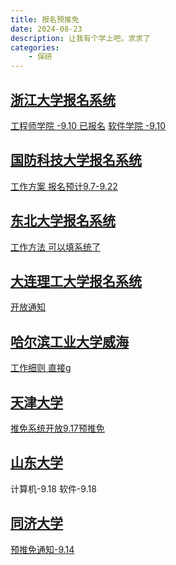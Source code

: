 ```yaml
---
title: 报名预推免
date: 2024-08-23
description: 让我有个学上吧，求求了
categories:
    - 保研
---
```


##  [浙江大学报名系统](https://yjsy.zju.edu.cn/zs/user/login)
[工程师学院 -9.10 已报名](https://pi.zju.edu.cn/2024/0808/c67026a2952040/page.htm)
[软件学院 -9.10](http://www.cst.zju.edu.cn/2024/0811/c36206a2952716/page.htm)
## [国防科技大学报名系统](http://yjszs.nudt.edu.cn/system/login/mlogin.jsp?intype=1)
[工作方案 报名预计9.7-9.22](http://yjszs.nudt.edu.cn/pubweb/homePageList/detailed.view?keyId=13804)
## [东北大学报名系统](http://gsas.neu.edu.cn/logon)
[工作方法 可以填系统了](http://yz.neu.edu.cn/2024/0729/c5932a266900/page.htm)
## [大连理工大学报名系统](https://yjszs.dlut.edu.cn/zsbm/sstm/index#)
[开放通知](https://gs.dlut.edu.cn/info/1173/14906.htm)
## [哈尔滨工业大学威海](https://yzb.hit.edu.cn/)
[工作细则 直接g](https://cst.hitwh.edu.cn/2024/0808/c371a186070/page.htm)
## [天津大学](http://202.113.8.92/gstms/examineeIndex.action)
[推免系统开放9.17预推免](https://yzb.tju.edu.cn/xwzx/zxxx/202407/t20240706_323840.htm)
## [山东大学](https://sduyjs.sdu.edu.cn/yjszs/plugins/zs/zsxsd/entrance#/tmfwksdExemption)
计算机-9.18
软件-9.18
## [同济大学](https://yzbm.tongji.edu.cn/logon)
[预推免通知-9.14](https://yz.tongji.edu.cn/info/1010/3638.htm)
